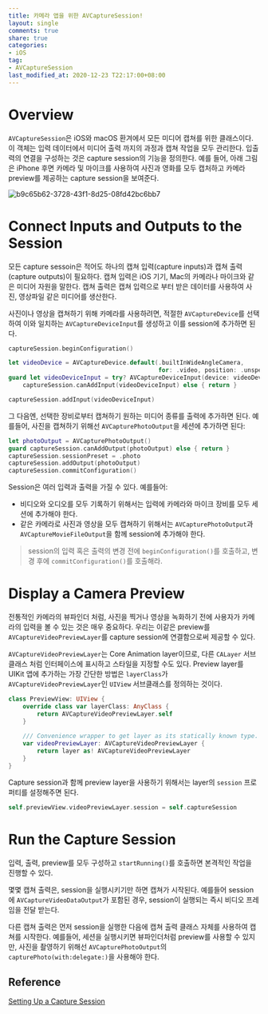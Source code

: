 ```yaml
---
title: 카메라 앱을 위한 AVCaptureSession!
layout: single
comments: true
share: true
categories: 
- iOS
tag:
- AVCaptureSession
last_modified_at: 2020-12-23 T22:17:00+08:00
---
```


# Overview

`AVCaptureSession`은 iOS와 macOS 환겨에서 모든 미디어 캡쳐를 위한 클래스이다. 이 객체는 입력 데이터에서 미디어 출력 까지의 과정과 캡쳐 작업을 모두 관리한다. 입출력의 연결을 구성하는 것은 capture session의 기능을 정의한다. 예를 들어, 아래 그림은 iPhone 후면 카메라 및 마이크를 사용하여 사진과 영화를 모두 캡처하고 카메라 preview를 제공하는 capture session을 보여준다.

![b9c65b62-3728-43f1-8d25-08fd42bc6bb7](https://user-images.githubusercontent.com/48352065/102999668-cd6a1c80-456c-11eb-9ce0-6a6c7566b7a8.png)

# Connect Inputs and Outputs to the Session

모든 capture sessoin은 적어도 하나의 캡쳐 입력(capture inputs)과 캡쳐 출력(capture outputs)이 필요하다. 캡쳐 입력은 iOS 기기, Mac의 카메라나 마이크와 같은 미디어 자원을 말한다. 캡쳐 출력은 캡쳐 입력으로 부터 받은 데이터를 사용하여 사진, 영상파일 같은 미디어를 생산한다.

사진이나 영상을 캡쳐하기 위해 카메라를 사용하려면, 적절한 `AVCaptureDevice`를 선택하여 이와 일치하는 `AVCaptureDeviceInput`를 생성하고 이를 session에 추가하면 된다.

```swift
captureSession.beginConfiguration()

let videoDevice = AVCaptureDevice.default(.builtInWideAngleCamera,
                                          for: .video, position: .unspecified)
guard let videoDeviceInput = try? AVCaptureDeviceInput(device: videoDevice!),
    captureSession.canAddInput(videoDeviceInput) else { return }

captureSession.addInput(videoDeviceInput)

```

그 다음엔, 선택한 장비로부터 캡쳐하기 원하는 미디어 종류를 출력에 추가하면 된다. 예를들어, 사진을 캡쳐하기 위해선 `AVCapturePhotoOutput`을 세션에 추가하면 된다:

```swift
let photoOutput = AVCapturePhotoOutput()
guard captureSession.canAddOutput(photoOutput) else { return }
captureSession.sessionPreset = .photo
captureSession.addOutput(photoOutput)
captureSession.commitConfiguration()
```

Session은 여러 입력과 출력을 가질 수 있다. 예를들어:

- 비디오와 오디오를 모두 기록하기 위해서는 입력에 카메라와 마이크 장비를 모두 세션에 추가해야 한다.
- 같은 카메라로 사진과 영상을 모두 캡쳐하기 위해서는 `AVCapturePhotoOutput`과 `AVCaptureMovieFileOutput`을 함께 session에 추가해야 한다.

> session의 입력 혹은 출력의 변경 전에 `beginConfiguration()`를 호출하고, 변경 후에 `commitConfiguration()`를 호출해라.

# Display a Camera Preview

전통적인 카메라의 뷰파인더 처럼, 사진을 찍거나 영상을 녹화하기 전에 사용자가 카메라의 입력을 볼 수 있는 것은 매우 중요하다. 우리는 이같은 preview를 `AVCaptureVideoPreviewLayer`를 capture session에 연결함으로써 제공할 수 있다. 

`AVCaptureVideoPreviewLayer`는 Core Animation layer이므로, 다른 `CALayer` 서브클래스 처럼 인터페이스에 표시하고 스타일을 지정할 수도 있다. Preview layer를 UIKit 앱에 추가하는 가장 간단한 방법은 `layerClass`가 `AVCaptureVideoPreviewLayer`인 `UIView` 서브클래스를 정의하는 것이다.

```swift
class PreviewView: UIView {
    override class var layerClass: AnyClass {
        return AVCaptureVideoPreviewLayer.self
    }
    
    /// Convenience wrapper to get layer as its statically known type.
    var videoPreviewLayer: AVCaptureVideoPreviewLayer {
        return layer as! AVCaptureVideoPreviewLayer
    }
}
```

Capture session과 함께 preview layer을 사용하기 위해서는 layer의 `session` 프로퍼티를 설정해주면 된다.

```swift
self.previewView.videoPreviewLayer.session = self.captureSession
```

# Run the Capture Session

입력, 출력, preview를 모두 구성하고 `startRunning()`를 호출하면 본격적인 작업을 진행할 수 있다. 

몇몇 캡쳐 출력은, session을 실행시키기만 하면 캡쳐가 시작된다. 예를들어 session에 `AVCaptureVideoDataOutput`가 포함된 경우, session이 실행되는 즉시 비디오 프레임을 전달 받는다. 

다른 캡쳐 출력은 먼저 session을 실행한 다음에 캡쳐 출력 클래스 자체를 사용하여 캡쳐를 시작한다. 예를들어, 세션을 실행시키면 뷰파인더처럼 preview를 사용할 수 있지만, 사진을 촬영하기 위해선 `AVCapturePhotoOutput`의 `capturePhoto(with:delegate:)`을 사용해야 한다.

## Reference
[Setting Up a Capture Session](https://developer.apple.com/documentation/avfoundation/cameras_and_media_capture/setting_up_a_capture_session)
